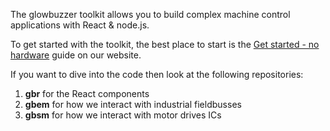 The glowbuzzer toolkit allows you to build complex machine control applications with React & node.js.

To get started with the toolkit, the best place to start is the [Get started - no hardware](https://www.glowbuzzer.com/get-started/simulation) guide on our website.

If you want to dive into the code then look at the following repositories:

1. **gbr** for the React components
1. **gbem** for how we interact with industrial fieldbusses
1. **gbsm** for how we interact with motor drives ICs
